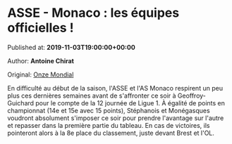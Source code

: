 
# ASSE - Monaco : les équipes officielles !

Published at: **2019-11-03T19:00:00+00:00**

Author: **Antoine Chirat**

Original: [Onze Mondial](http://www.onzemondial.com/ligue-1/2019-2020/asse-monaco-les-equipes-officielles--201550)

En difficulté au début de la saison, l'ASSE et l'AS Monaco respirent un peu plus ces dernières semaines avant de s'affronter ce soir à Geoffroy-Guichard pour le compte de la 12 journée de Ligue 1. À égalité de points en championnat (14e et 15e avec 15 points), Stéphanois et Monégasques voudront absolument s'imposer ce soir pour prendre l'avantage sur l'autre et repasser dans la première partie du tableau. En cas de victoires, ils pointeront alors à la 8e place du classement, juste devant Brest et l'OL.
